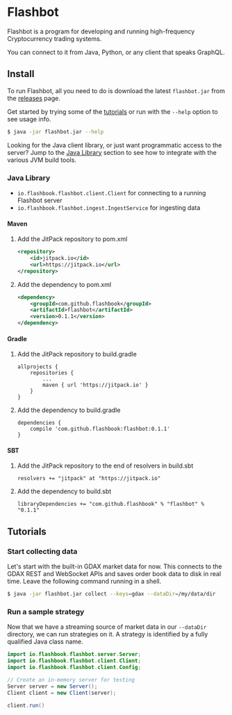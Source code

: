 # Flashbot

Flashbot is a program for developing and running high-frequency Cryptocurrency trading systems.

You can connect to it from Java, Python, or any client that speaks GraphQL.

## Install
To run Flashbot, all you need to do is download the latest `flashbot.jar` from the [releases](https://github.com/flashbook/flashbot/releases) page.

Get started by trying some of the [tutorials](https://github.com/flashbook/flashbot#tutorials) or run with the `--help` option to see usage info.
```bash
$ java -jar flashbot.jar --help
```

Looking for the Java client library, or just want programmatic access to the server? Jump to the [Java Library](https://github.com/flashbook/flashbot#java-library) section to see how to integrate with the various JVM build tools.

### Java Library
- `io.flashbook.flashbot.client.Client` for connecting to a running Flashbot server
- `io.flashbook.flashbot.ingest.IngestService` for ingesting data

#### Maven
1. Add the JitPack repository to pom.xml
    ```xml
    <repository>
        <id>jitpack.io</id>
        <url>https://jitpack.io</url>
    </repository>
    ```

2. Add the dependency to pom.xml
    ```xml
    <dependency>
        <groupId>com.github.flashbook</groupId>
        <artifactId>flashbot</artifactId>
        <version>0.1.1</version>
    </dependency>
    ```

#### Gradle
1. Add the JitPack repository to build.gradle
    ```
    allprojects {
        repositories {
            ...
            maven { url 'https://jitpack.io' }
        }
    }
    ```
    
2. Add the dependency to build.gradle
    ```
    dependencies {
        compile 'com.github.flashbook:flashbot:0.1.1'
    }
    ```

#### SBT
1. Add the JitPack repository to the end of resolvers in build.sbt
    ```
    resolvers += "jitpack" at "https://jitpack.io"
    ```
    
2. Add the dependency to build.sbt
    ```
    libraryDependencies += "com.github.flashbook" % "flashbot" % "0.1.1"
    ```

## Tutorials

### Start collecting data
Let's start with the built-in GDAX market data for now. This connects to the GDAX REST and WebSocket APIs and saves order book data to disk in real time. Leave the following command running in a shell.
```bash
$ java -jar flashbot.jar collect --keys=gdax --dataDir=/my/data/dir
```



### Run a sample strategy
Now that we have a streaming source of market data in our `--dataDir` directory, we can run strategies on it. A strategy is identified by a fully qualified Java class name.

```java
import io.flashbook.flashbot.server.Server;
import io.flashbook.flashbot.client.Client;
import io.flashbook.flashbot.client.Config;

// Create an in-memory server for testing
Server server = new Server();
Client client = new Client(server);

client.run()
```
